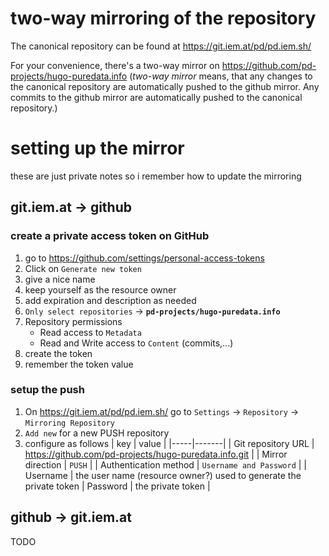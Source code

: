 two-way mirroring of the repository
===================================

The canonical repository can be found at https://git.iem.at/pd/pd.iem.sh/

For your convenience, there's a two-way mirror on https://github.com/pd-projects/hugo-puredata.info
(*two-way mirror* means, that any changes to the canonical repository are automatically pushed to the github mirror.
Any commits to the github mirror are automatically pushed to the canonical repository.)


# setting up the mirror

these are just private notes so i remember how to update the mirroring

## git.iem.at -> github

### create a private access token on GitHub
1. go to https://github.com/settings/personal-access-tokens
2. Click on `Generate new token`
3. give a nice name
4. keep yourself as the resource owner
5. add expiration and description as needed
6. `Only select repositories` -> **`pd-projects/hugo-puredata.info`**
7. Repository permissions
   - Read access to `Metadata`
   - Read and Write access to `Content` (commits,...)
8. create the token
9. remember the token value

### setup the push

1. On https://git.iem.at/pd/pd.iem.sh/ go to `Settings` -> `Repository` -> `Mirroring Repository`
2. `Add new` for a new PUSH repository
3. configure as follows
   | key | value |
   |-----|-------|
   | Git repository URL    | https://github.com/pd-projects/hugo-puredata.info.git |
   | Mirror direction      | `PUSH` |
   | Authentication method | `Username and Password` |
   | Username              | the user name  (resource owner?) used to generate the private token
   | Password              | the private token |



## github -> git.iem.at

TODO
